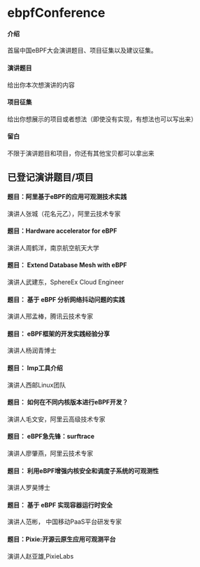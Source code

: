# ebpfConference

#### 介绍
首届中国eBPF大会演讲题目、项目征集以及建议征集。

#### 演讲题目
给出你本次想演讲的内容


#### 项目征集
给出你想展示的项目或者想法（即使没有实现，有想法也可以写出来）

#### 留白

不限于演讲题目和项目，你还有其他宝贝都可以拿出来




## 已登记演讲题目/项目

#### 题目：阿里基于eBPF的应用可观测技术实践
演讲人张城（花名元乙），阿里云技术专家


#### 题目：Hardware accelerator for eBPF 
演讲人周鹤洋，南京航空航天大学


#### 题目： Extend Database Mesh with eBPF 
演讲人武建东，SphereEx Cloud Engineer


#### 题目： 基于 eBPF 分析网络抖动问题的实践
演讲人邢孟棒，腾讯云技术专家 


#### 题目： eBPF框架的开发实践经验分享
演讲人杨润青博士

#### 题目： lmp工具介绍
演讲人西邮Linux团队


#### 题目： 如何在不同内核版本进行eBPF开发？
演讲人毛文安，阿里云高级技术专家


#### 题目： eBPF急先锋：surftrace
演讲人廖肇燕，阿里云技术专家


#### 题目： 利用eBPF增强内核安全和调度子系统的可观测性
演讲人罗昊博士


#### 题目： 基于 eBPF 实现容器运行时安全 
演讲人范彬， 中国移动PaaS平台研发专家



#### 题目：Pixie:开源云原生应用可观测平台 
演讲人赵亚雄,PixieLabs
